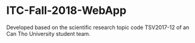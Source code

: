 # ITC-Fall-2018-WebApp
Developed based on the scientific research topic code TSV2017-12 of an Can Tho University student team.
